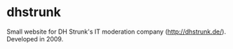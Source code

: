 dhstrunk
========

Small website for DH Strunk's IT moderation company (http://dhstrunk.de/). Developed in 2009.
